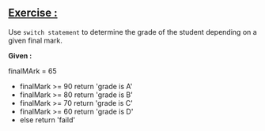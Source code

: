 ## <a href='#exercise' id='exercise'> Exercise : </a>

Use ``` switch statement ``` to determine the grade of the student depending on a given final mark.

**Given :** 

finalMArk = 65

* finalMark >= 90 return 'grade is A'
* finalMark >= 80 return 'grade is B'
* finalMark >= 70 return 'grade is C'
* finalMark >= 60 return 'grade is D'
* else return 'faild'


